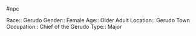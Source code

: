 #npc 

Race:: Gerudo
Gender:: Female
Age:: Older Adult
Location:: Gerudo Town
Occupation:: Chief of the Gerudo
Type:: Major
